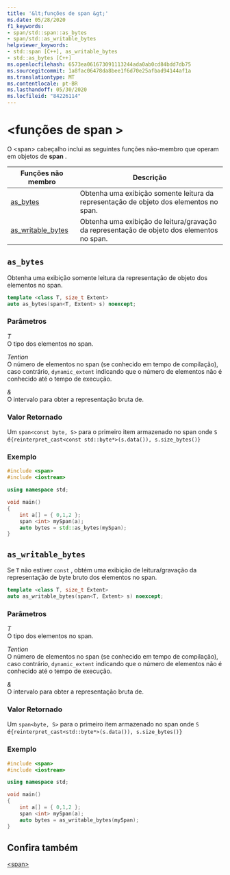 ```yaml
---
title: '&lt;funções de span &gt;'
ms.date: 05/28/2020
f1_keywords:
- span/std::span::as_bytes
- span/std::as_writable_bytes
helpviewer_keywords:
- std::span [C++], as_writable_bytes
- std::as_bytes [C++]
ms.openlocfilehash: 6573ea061673091113244ada0ab0cd84bdd7db75
ms.sourcegitcommit: 1a8fac06478da8bee1f6d70e25afbad94144af1a
ms.translationtype: MT
ms.contentlocale: pt-BR
ms.lasthandoff: 05/30/2020
ms.locfileid: "84226114"
---
```

# <a name="ltspangt-functions"></a>&lt;funções de span &gt;

O \<span> cabeçalho inclui as seguintes funções não-membro que operam em objetos de **span** .

| **Funções não membro** | **Descrição** |
|-|-|
|[as_bytes](#as_bytes) | Obtenha uma exibição somente leitura da representação de objeto dos elementos no span. |
|[as_writable_bytes](#as_writable_bytes) | Obtenha uma exibição de leitura/gravação da representação de objeto dos elementos no span. |

## <a name="as_bytes"></a>`as_bytes`

Obtenha uma exibição somente leitura da representação de objeto dos elementos no span.

```cpp
template <class T, size_t Extent>
auto as_bytes(span<T, Extent> s) noexcept;
```

### <a name="parameters"></a>Parâmetros

*T*\
O tipo dos elementos no span.

*Tention*\
O número de elementos no span (se conhecido em tempo de compilação), caso contrário, `dynamic_extent` indicando que o número de elementos não é conhecido até o tempo de execução.

*&*\
O intervalo para obter a representação bruta de.

### <a name="return-value"></a>Valor Retornado

Um `span<const byte, S>` para o primeiro item armazenado no span onde `S` é`{reinterpret_cast<const std::byte*>(s.data()), s.size_bytes()}`

### <a name="example"></a>Exemplo

```cpp
#include <span>
#include <iostream>

using namespace std;

void main()
{
    int a[] = { 0,1,2 };
    span <int> mySpan(a);
    auto bytes = std::as_bytes(mySpan);
}
```

## <a name="as_writable_bytes"></a>`as_writable_bytes`

Se `T` não estiver `const` , obtém uma exibição de leitura/gravação da representação de byte bruto dos elementos no span.

```cpp
template <class T, size_t Extent>
auto as_writable_bytes(span<T, Extent> s) noexcept;
```

### <a name="parameters"></a>Parâmetros

*T*\
O tipo dos elementos no span.

*Tention*\
O número de elementos no span (se conhecido em tempo de compilação), caso contrário, `dynamic_extent` indicando que o número de elementos não é conhecido até o tempo de execução.

*&*\
O intervalo para obter a representação bruta de.

### <a name="return-value"></a>Valor Retornado

Um `span<byte, S>` para o primeiro item armazenado no span onde `S` é`{reinterpret_cast<std::byte*>(s.data()), s.size_bytes()}`

### <a name="example"></a>Exemplo

```cpp
#include <span>
#include <iostream>

using namespace std;

void main()
{
    int a[] = { 0,1,2 };
    span <int> mySpan(a);
    auto bytes = as_writable_bytes(mySpan);
}
```

## <a name="see-also"></a>Confira também

[\<span>](span.md)
